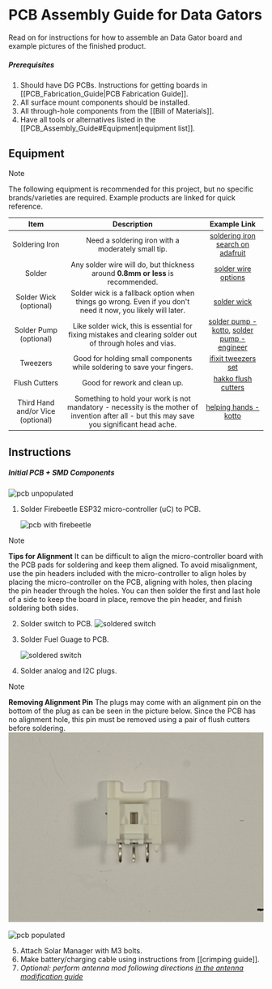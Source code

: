 # PCB Assembly Guide for Data Gators
Read on for instructions for how to assemble an Data Gator board and example pictures of the finished product.

##### Prerequisites
1. Should have DG PCBs. Instructions for getting boards in [[PCB_Fabrication_Guide|PCB Fabrication Guide]].
2. All surface mount components should be installed.
3. All through-hole components from the [[Bill of Materials]].
4. Have all tools or alternatives listed in the [[PCB_Assembly_Guide#Equipment|equipment list]].

## Equipment

> [!note] 
> The following equipment is recommended for this project, but no specific brands/varieties are required. Example products are linked for quick reference.

| Item | Description | Example Link |
| :---: | :---: | :---: | 
| Soldering Iron | Need a soldering iron with a moderately small tip. | [soldering iron search on adafruit](https://www.adafruit.com/search?q=soldering+iron) |
| Solder | Any solder wire will do, but thickness around **0.8mm or less** is recommended. | [solder wire options](https://www.amazon.com/s?k=lead+free+solder&crid=3V2S2SCWR1CZC&sprefix=lead+freesolder%2Caps%2C126&ref=nb_sb_noss_2) 
| Solder Wick (optional) | Solder wick is a fallback option when things go wrong. Even if you don't need it now, you likely will later. | [solder wick](https://www.amazon.com/s?k=solder+wick&crid=VG3VQ2B8YPI8&sprefix=solder+wick%2Caps%2C141&ref=nb_sb_noss_1) 
| Solder Pump (optional) | Like solder wick, this is essential for fixing mistakes and clearing solder out of through holes and vias. | [solder pump - kotto](https://www.amazon.com/Solder-Sucker-Desoldering-Removal-Soldering/dp/B08FDY2SGS/ref=sr_1_4?crid=35M8KM142W5KO&keywords=solder+pump+engineer&qid=1696452063&sprefix=solder+pump+enginee%2Caps%2C130&sr=8-4), [solder pump - engineer](https://www.amazon.com/Engineer-SS-02-Solder-Sucker/dp/B002MJMXD4/ref=sr_1_2?crid=35M8KM142W5KO&keywords=solder+pump+engineer&qid=1696452063&sprefix=solder+pump+enginee%2Caps%2C130&sr=8-2)
| Tweezers | Good for holding small components while soldering to save your fingers. | [ifixit tweezers set](https://www.amazon.com/iFixit-Precision-Tweezers-Set-Angled/dp/B079K874CQ/ref=sr_1_7?crid=1QVIWPOS4CD8A&keywords=tweezers+electronics&qid=1696452163&sprefix=tweezers+electonric%2Caps%2C133&sr=8-7)
| Flush Cutters | Good for rework and clean up. | [hakko flush cutters](https://www.amazon.com/Hakko-CHP-170-Micro-Cutter/dp/B00FZPDG1K/ref=sr_1_5?crid=1Z6G64RAP3LXY&keywords=flush+cutters&qid=1696452212&sprefix=flush+cutter%2Caps%2C139&sr=8-5)
| Third Hand and/or Vice (optional) | Something to hold your work is not mandatory - necessity is the mother of invention after all - but this may save you significant head ache. | [helping hands - kotto](https://www.amazon.com/Helping-Soldering-Workshop-Non-slip-Weighted/dp/B07MDKXNPC/ref=sr_1_13?crid=3BENPZOE8VNSP&keywords=third+hand+soldering&qid=1696455855&sprefix=third+hand+soldering%2Caps%2C140&sr=8-13)


## Instructions

##### Initial PCB + SMD Components
![pcb unpopulated](images/pcb_unpopulated.jpg)

1. Solder Firebeetle ESP32 micro-controller (uC) to PCB.

	![pcb with firebeetle](images/pcb_w_firebeetle.jpg)

> [!note] 
> **Tips for Alignment**
> It can be difficult to align the micro-controller board with the PCB pads for soldering and keep them aligned. To avoid misalignment, use the pin headers included with the micro-controller to align holes by placing the micro-controller on the PCB, aligning with holes, then placing the pin header through the holes. You can then solder the first and last hole of a side to keep the board in place, remove the pin header, and finish soldering both sides.

2. Solder switch to PCB. 
	![soldered switch](images/soldered_switch.jpg)

3. Solder Fuel Guage to PCB.

	![soldered switch](images/soldered_switch.jpg)

4. Solder analog and I2C plugs.

> [!note] 
> **Removing Alignment Pin**
> The plugs may come with an alignment pin on the bottom of the plug as can be seen in the picture below. Since the PCB has no alignment hole, this pin must be removed using a pair of flush cutters before soldering.
> ![three pin](images/three_pin.jpg)

![pcb populated](images/pcb_populated.jpg)

5. Attach Solar Manager with M3 bolts.
6. Make battery/charging cable using instructions from [[crimping guide]].
7. _Optional: perform antenna mod following directions [in the antenna modification guide](https://community.home-assistant.io/t/how-to-add-an-external-antenna-to-an-esp-board/131601)_